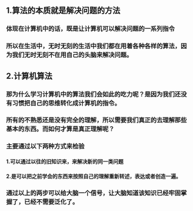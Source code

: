 ## 1.算法的本质就是解决问题的方法
### 体现在计算机中的话，既是让计算机可以解决问题的一系列指令
### 所以在生活中，无时无刻的生活中我们都在用着各种各样的算法，因为我们无时无刻不在用自己的头脑来解决问题。

## 2.计算机算法
### 那为什么学习计算机中的算法我们会如此的吃力呢？是因为我们还没有习惯把自己的思维转化成计算机的指令。
### 所有的不熟悉还是没有完全的理解，所以需要我们真正的去理解那些基本的东西。而如何才算是真正理解呢？
### 主要通过以下两种方式来检验
#### 1.可以通过以往的旧知识来，来解决新的同一类问题
#### 2.是可以把之前学会的东西来按照自己的理解重新转述，表达或者创造一遍。

### 通过以上的两步可以给大脑一个信号，让大脑知道该知识已经牢固掌握了，已经不需要泛化了。